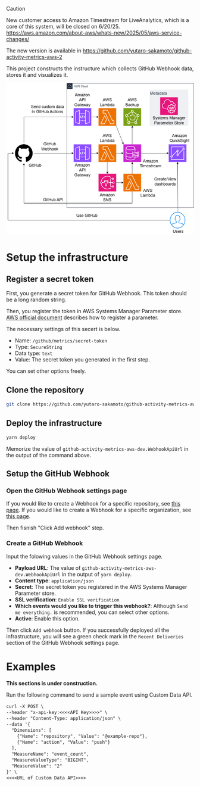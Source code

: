 > [!CAUTION]
> New customer access to Amazon Timestream for LiveAnalytics, which is a core of this system, will be closed on 6/20/25.
> https://aws.amazon.com/about-aws/whats-new/2025/05/aws-service-changes/
>
> The new version is available in https://github.com/yutaro-sakamoto/github-activity-metrics-aws-2

This project constructs the instructure which collects GitHub Webhook data, stores it and visualizes it.

![GitHub webhook visualize architecture](asset/github_webhook_visualize_architecture.drawio.png)

# Setup the infrastructure

## Register a secret token

First, you generate a secret token for GitHub Webhook.
This token should be a long random string.

Then, you register the token in AWS Systems Manager Parameter store.
[AWS official document](https://docs.aws.amazon.com/ja_jp/systems-manager/latest/userguide/sysman-paramstore-su-create.html) describes how to register a parameter.

The necessary settings of this secert is below.

- Name: `/github/metrics/secret-token`
- Type: `SecureString`
- Data type: `text`
- Value: The secret token you generated in the first step.

You can set other options freely.

## Clone the repository

```bash
git clone https://github.com/yutaro-sakamoto/github-activity-metrics-aws
```

## Deploy the infrastructure

```bash
yarn deploy
```

Memorize the value of `github-activity-metrics-aws-dev.WebhookApiUrl` in the output of the command above.

## Setup the GitHub Webhook

### Open the GitHub Webhook settings page

If you would like to create a Webhook for a specific repository, see [this page](https://docs.github.com/en/webhooks/using-webhooks/creating-webhooks#creating-a-repository-webhook).
If you would like to create a Webhook for a specific organization, see [this page](https://docs.github.com/en/webhooks/using-webhooks/creating-webhooks#creating-an-organization-webhook).

Then fisnish "Click Add webhook" step.

### Create a GitHub Webhook

Input the folowing values in the GitHub Webhook settings page.

- **Payload URL**: The value of `github-activity-metrics-aws-dev.WebhookApiUrl` in the output of `yarn deploy`.
- **Content type**: `application/json`
- **Secret**: The secret token you registered in the AWS Systems Manager Parameter store.
- **SSL verification**: `Enable SSL verification`
- **Which events would you like to trigger this webhook?**: Although `Send me everything.` is recommended, you can select other options.
- **Active**: Enable this option.

Then click `Add webhook` button.
If you successfully deployed all the infrastructure, you will see a green check mark in the `Recent Deliveries` section of the GitHub Webhook settings page.

# Examples

**This sections is under construction.**

Run the following command to send a sample event using Custom Data API.

```
curl -X POST \
--header "x-api-key:<<<<API Key>>>>" \
--header "Content-Type: application/json" \
--data '{
  "Dimensions": [
    {"Name": "repository", "Value": "@example-repo"},
    {"Name": "action", "Value": "push"}
  ],
  "MeasureName": "event_count",
  "MeasureValueType": "BIGINT",
  "MeasureValue": "2"
}' \
<<<<URL of Custom Data API>>>>
```
